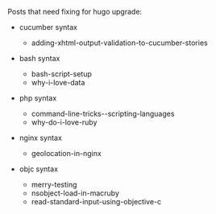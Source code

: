 Posts that need fixing for hugo upgrade:

- cucumber syntax
  - adding-xhtml-output-validation-to-cucumber-stories

- bash syntax
  - bash-script-setup
  - why-i-love-data

- php syntax
  - command-line-tricks--scripting-languages
  - why-do-i-love-ruby

- nginx syntax
  - geolocation-in-nginx

- objc syntax
  - merry-testing
  - nsobject-load-in-macruby
  - read-standard-input-using-objective-c
